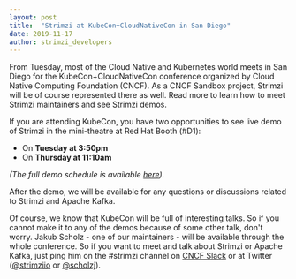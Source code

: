 ```yaml
---
layout: post
title:  "Strimzi at KubeCon+CloudNativeCon in San Diego"
date: 2019-11-17
author: strimzi_developers
---
```


From Tuesday, most of the Cloud Native and Kubernetes world meets in San Diego for the KubeCon+CloudNativeCon conference organized by Cloud Native Computing Foundation (CNCF). 
As a CNCF Sandbox project, Strimzi will be of course represented there as well.
Read more to learn how to meet Strimzi maintainers and see Strimzi demos.

<!--more-->

If you are attending KubeCon, you have two opportunities to see live demo of Strimzi in the mini-theatre at Red Hat Booth (#D1):
* On **Tuesday at 3:50pm**
* On **Thursday at 11:10am**

_(The full demo schedule is available [here](https://www.redhat.com/en/events/red-hat-kubecon-cloudnativecon-north-america-2019#demo-schedule))._

After the demo, we will be available for any questions or discussions related to Strimzi and Apache Kafka.

Of course, we know that KubeCon will be full of interesting talks.
So if you cannot make it to any of the demos because of some other talk, don't worry.
Jakub Scholz - one of our maintainers - will be available through the whole conference.
So if you want to meet and talk about Strimzi or Apache Kafka, just ping him on the #strimzi channel on [CNCF Slack](https://slack.cncf.io/) or at Twitter ([@strimziio](https://twitter.com/strimziio) or [@scholzj](https://twitter.com/scholzj)).
